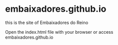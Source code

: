 # embaixadores.github.io
this is the site of Embaixadores do Reino

Open the index.html file with your browser or access embaixadores.github.io 
